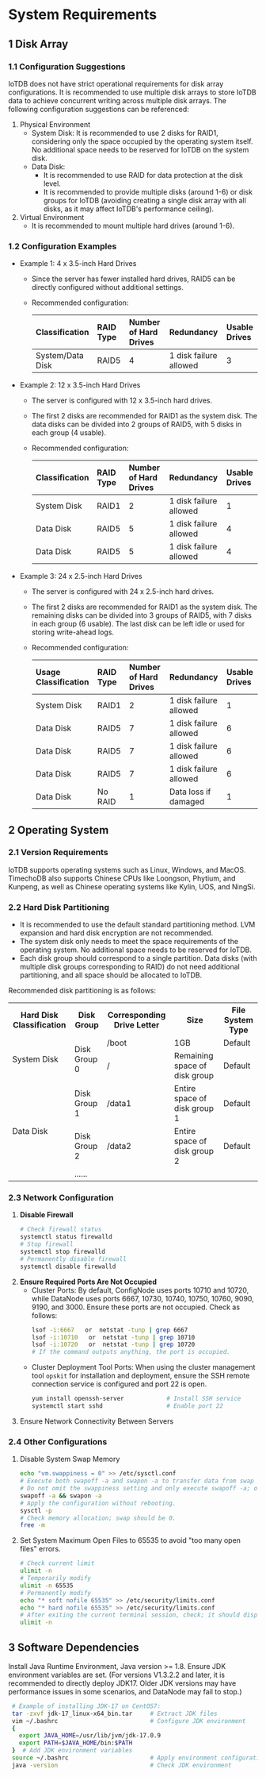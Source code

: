 <!--

    Licensed to the Apache Software Foundation (ASF) under one
    or more contributor license agreements.  See the NOTICE file
    distributed with this work for additional information
    regarding copyright ownership.  The ASF licenses this file
    to you under the Apache License, Version 2.0 (the
    "License"); you may not use this file except in compliance
    with the License.  You may obtain a copy of the License at
    
        http://www.apache.org/licenses/LICENSE-2.0
    
    Unless required by applicable law or agreed to in writing,
    software distributed under the License is distributed on an
    "AS IS" BASIS, WITHOUT WARRANTIES OR CONDITIONS OF ANY
    KIND, either express or implied.  See the License for the
    specific language governing permissions and limitations
    under the License.

-->
# System Requirements

## 1 Disk Array

### 1.1 Configuration Suggestions

IoTDB does not have strict operational requirements for disk array configurations. It is recommended to use multiple disk arrays to store IoTDB data to achieve concurrent writing across multiple disk arrays. The following configuration suggestions can be referenced:

1. Physical Environment
   - System Disk: It is recommended to use 2 disks for RAID1, considering only the space occupied by the operating system itself. No additional space needs to be reserved for IoTDB on the system disk.
   - Data Disk:
      - It is recommended to use RAID for data protection at the disk level.
      - It is recommended to provide multiple disks (around 1-6) or disk groups for IoTDB (avoiding creating a single disk array with all disks, as it may affect IoTDB's performance ceiling).
2. Virtual Environment
   - It is recommended to mount multiple hard drives (around 1-6).

### 1.2 Configuration Examples

- Example 1: 4 x 3.5-inch Hard Drives

  - Since the server has fewer installed hard drives, RAID5 can be directly configured without additional settings.

  - Recommended configuration:

     | Classification   | RAID Type | Number of Hard Drives | Redundancy             | Usable Drives |
      | :--------------- | :-------- | :-------------------- | :--------------------- | :------------ |
      | System/Data Disk | RAID5     | 4                     | 1 disk failure allowed | 3             |

- Example 2: 12 x 3.5-inch Hard Drives

  - The server is configured with 12 x 3.5-inch hard drives.

  - The first 2 disks are recommended for RAID1 as the system disk. The data disks can be divided into 2 groups of RAID5, with 5 disks in each group (4 usable).

  - Recommended configuration:

    | Classification | RAID Type | Number of Hard Drives | Redundancy             | Usable Drives |
      | :------------- | :-------- | :-------------------- | :--------------------- | :------------ |
      | System Disk    | RAID1     | 2                     | 1 disk failure allowed | 1             |
      | Data Disk      | RAID5     | 5                     | 1 disk failure allowed | 4             |
      | Data Disk      | RAID5     | 5                     | 1 disk failure allowed | 4             |

- Example 3: 24 x 2.5-inch Hard Drives

  - The server is configured with 24 x 2.5-inch hard drives.

  - The first 2 disks are recommended for RAID1 as the system disk. The remaining disks can be divided into 3 groups of RAID5, with 7 disks in each group (6 usable). The last disk can be left idle or used for storing write-ahead logs.

  - Recommended configuration:

     | Usage Classification | RAID Type | Number of Hard Drives | Redundancy             | Usable Drives |
      | :------------------- | :-------- | :-------------------- | :--------------------- | :------------ |
      | System Disk          | RAID1     | 2                     | 1 disk failure allowed | 1             |
      | Data Disk            | RAID5     | 7                     | 1 disk failure allowed | 6             |
      | Data Disk            | RAID5     | 7                     | 1 disk failure allowed | 6             |
      | Data Disk            | RAID5     | 7                     | 1 disk failure allowed | 6             |
      | Data Disk            | No RAID   | 1                     | Data loss if damaged   | 1             |

## 2 Operating System

### 2.1 Version Requirements

IoTDB supports operating systems such as Linux, Windows, and MacOS. TimechoDB also supports Chinese CPUs like Loongson, Phytium, and Kunpeng, as well as Chinese operating systems like Kylin, UOS, and NingSi.

### 2.2 Hard Disk Partitioning

- It is recommended to use the default standard partitioning method. LVM expansion and hard disk encryption are not recommended.
- The system disk only needs to meet the space requirements of the operating system. No additional space needs to be reserved for IoTDB.
- Each disk group should correspond to a single partition. Data disks (with multiple disk groups corresponding to RAID) do not need additional partitioning, and all space should be allocated to IoTDB.

Recommended disk partitioning is as follows:

<table>
<tbody>
<tr>
        <th>Hard Disk Classification</th>
        <th>Disk Group</th>        
        <th>Corresponding Drive Letter</th>
        <th>Size</th>
        <th>File System Type</th>
    </tr>
    <tr>
        <td rowspan="2">System Disk</td>
        <td rowspan="2">Disk Group 0</td> 
        <td>/boot</td>  
        <td>1GB</td> 
        <td>Default</td> 
    </tr>
    <tr>
        <td>/</td>  
        <td>Remaining space of disk group</td> 
        <td>Default</td> 
    </tr>
    <tr>
        <td rowspan="3">Data Disk</td>
        <td>Disk Group 1</td> 
        <td>/data1</td>  
        <td>Entire space of disk group 1</td> 
        <td>Default</td> 
    </tr>
    <tr>
        <td>Disk Group 2</td> 
        <td>/data2</td>  
        <td>Entire space of disk group 2</td> 
        <td>Default</td> 
    </tr>
    <tr>
        <td colspan="4">......</td>   
    </tr>
</tbody>
</table>

### 2.3 Network Configuration

1. **Disable Firewall**
      ```Bash
      # Check firewall status
      systemctl status firewalld
      # Stop firewall
      systemctl stop firewalld
      # Permanently disable firewall
      systemctl disable firewalld
      ```
2. **Ensure Required Ports Are Not Occupied**
   - Cluster Ports: By default, ConfigNode uses ports 10710 and 10720, while DataNode uses ports 6667, 10730, 10740, 10750, 10760, 9090, 9190, and 3000. Ensure these ports are not occupied. Check as follows:
        ```Bash
        lsof -i:6667   or  netstat -tunp | grep 6667
        lsof -i:10710   or  netstat -tunp | grep 10710
        lsof -i:10720   or  netstat -tunp | grep 10720
        # If the command outputs anything, the port is occupied.
        ```
   - Cluster Deployment Tool Ports: When using the cluster management tool `opskit` for installation and deployment, ensure the SSH remote connection service is configured and port 22 is open.
        ```Bash
        yum install openssh-server            # Install SSH service
        systemctl start sshd                  # Enable port 22
        ```
3. Ensure Network Connectivity Between Servers

### 2.4 Other Configurations

1. Disable System Swap Memory
      ```Bash
      echo "vm.swappiness = 0" >> /etc/sysctl.conf
      # Execute both swapoff -a and swapon -a to transfer data from swap back to memory and clear swap data.
      # Do not omit the swappiness setting and only execute swapoff -a; otherwise, swap will automatically reopen after reboot, rendering the operation ineffective.
      swapoff -a && swapon -a
      # Apply the configuration without rebooting.
      sysctl -p
      # Check memory allocation; swap should be 0.
      free -m
      ```
2. Set System Maximum Open Files to 65535 to avoid "too many open files" errors.
      ```Bash
      # Check current limit
      ulimit -n
      # Temporarily modify
      ulimit -n 65535
      # Permanently modify
      echo "* soft nofile 65535" >> /etc/security/limits.conf
      echo "* hard nofile 65535" >> /etc/security/limits.conf
      # After exiting the current terminal session, check; it should display 65535.
      ulimit -n
      ```



## 3 Software Dependencies

Install Java Runtime Environment, Java version >= 1.8. Ensure JDK environment variables are set. (For versions V1.3.2.2 and later, it is recommended to directly deploy JDK17. Older JDK versions may have performance issues in some scenarios, and DataNode may fail to stop.)

  ```Bash
   # Example of installing JDK-17 on CentOS7:
   tar -zxvf jdk-17_linux-x64_bin.tar     # Extract JDK files
   vim ~/.bashrc                          # Configure JDK environment
   {
     export JAVA_HOME=/usr/lib/jvm/jdk-17.0.9
     export PATH=$JAVA_HOME/bin:$PATH
   }  # Add JDK environment variables
   source ~/.bashrc                       # Apply environment configuration
   java -version                          # Check JDK environment
   ```
